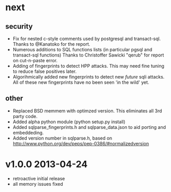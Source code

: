 
# next

## security

* Fix for nested c-style comments used by postgresql and transact-sql.
  Thanks to @Kanatoko for the report.
* Numerous additions to SQL functions lists (in particular pgsql and transact-sql functions)
  Thanks to Christoffer Sawicki "qerub" for report on cut-n-paste error.
* Adding of fingerprints to detect HPP attacks.  This may need
  fine tuning to reduce false positives later.
* Algorihmically added new fingerprints to detect new _future_ sqli attacks.  All of these
  new fingerprints have no been seen 'in the wild' yet.

## other

* Replaced BSD memmem with optimzed version.  This eliminates all 3rd party code.
* Added alpha python module (python setup.py install)
* Added sqlparse_fingerprints.h and sqlparse_data.json to aid porting and embeddeding.
* Added version number in sqlparse.h, based on
  http://www.python.org/dev/peps/pep-0386/#normalizedversion

# v1.0.0 2013-04-24

* retroactive initial release
* all memory issues fixed

